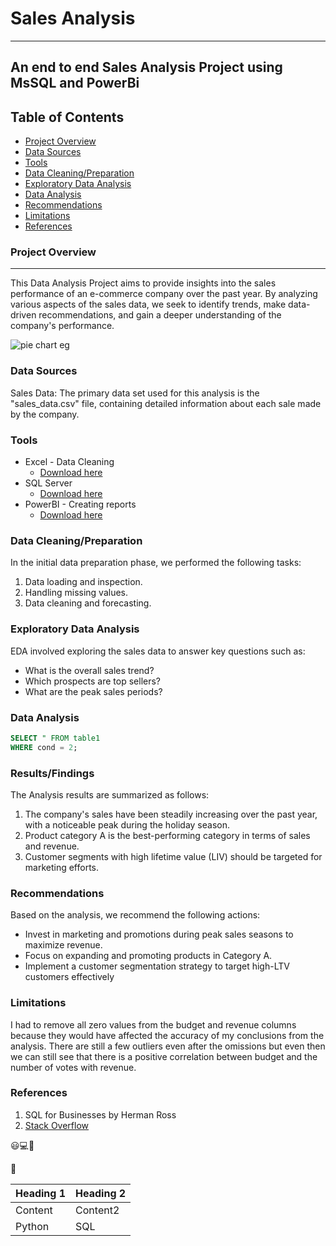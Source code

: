 # Sales Analysis
---
## An end to end Sales Analysis Project using MsSQL and PowerBi 

## Table of Contents 
- [Project Overview](#project-overview)
- [Data Sources](#data-sources)
- [Tools](#tools)
- [Data Cleaning/Preparation](#data-cleaning/preparation)
- [Exploratory Data Analysis](#exploratory-data-analysis)
- [Data Analysis](#data-analysis)
- [Recommendations](#recommendations)
- [Limitations](#limitations)
- [References](#references) 

### Project Overview
---
This Data Analysis Project aims to provide insights into the sales performance of an e-commerce company over the past year. By analyzing various aspects of the sales data, we seek to identify trends, make data-driven recommendations, and gain a deeper understanding of the company's performance.

![pie chart eg](https://github.com/CikuAnalyst/Documenting_Example/assets/132788939/631edf68-a2c6-4b71-aab5-5ef7e1b20724)


### Data Sources
Sales Data: The primary data set used for this analysis is the "sales_data.csv" file, containing detailed information about each sale made by the company.

### Tools 
- Excel - Data Cleaning
   - [Download here](https://microsoft.com)
- SQL Server
   - [Download here](https://azure.microsoft.com/en-gb/products/azure-sql/managed-instance/?&ef_id=_k_Cj0KCQiAtaOtBhCwARIsAN_x-3Lctv0lZSHFlwiSdXfgrVr-DWLt72NCWcUIdr4lXTDSLI0H4nqQ7MUaAkfBEALw_wcB_k_&OCID=AIDcmm4z26duq7_SEM__k_Cj0KCQiAtaOtBhCwARIsAN_x-3Lctv0lZSHFlwiSdXfgrVr-DWLt72NCWcUIdr4lXTDSLI0H4nqQ7MUaAkfBEALw_wcB_k_&gad_source=1&gclid=Cj0KCQiAtaOtBhCwARIsAN_x-3Lctv0lZSHFlwiSdXfgrVr-DWLt72NCWcUIdr4lXTDSLI0H4nqQ7MUaAkfBEALw_wcB)
- PowerBI - Creating reports
   - [Download here](https://www.microsoft.com/en-us/power-platform/products/power-bi)

### Data Cleaning/Preparation
  In the initial data preparation phase, we performed the following tasks:
 1.  Data loading and inspection.
 2.  Handling missing values.
 3.  Data cleaning and forecasting.

### Exploratory Data Analysis
EDA involved exploring the sales data to answer key questions such as:
 - What is the overall sales trend?
 - Which prospects are top sellers?
 - What are the peak sales periods?

### Data Analysis 

```sql
SELECT " FROM table1
WHERE cond = 2;
```
### Results/Findings
The Analysis results are summarized as follows:
1. The company's sales have been steadily increasing over the past year, with a noticeable peak during the holiday season.
2. Product category A is the best-performing category in terms of sales and revenue.
3. Customer segments with high lifetime value (LIV) should be targeted for marketing efforts.

### Recommendations
Based on the analysis, we recommend the following actions:
- Invest in marketing and promotions during peak sales seasons to maximize revenue.
- Focus on expanding and promoting products in Category A.
- Implement a customer segmentation strategy to target high-LTV customers effectively
  
### Limitations
I had to remove all zero values from the budget and revenue columns because they would have affected the accuracy of my conclusions from the analysis. There are still a few outliers even after the omissions but even then we can still see that there is a positive correlation between budget and the number of votes with revenue.

### References 
1. SQL for Businesses by Herman Ross
2. [Stack Overflow](https://stack.com)

😃💻🛒

🔼

|Heading 1|Heading 2|
|--------|--------|
|Content|Content2|
|Python|SQL| 

